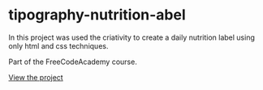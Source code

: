 # tipography-nutrition-abel
In this project was used the criativity to create a daily nutrition label using only html and css techniques.

Part of the FreeCodeAcademy course.

<a href="https://jose-pinho.github.io/tipography-nutrition-label/nutrition-label"><p>View the project</p></a>
